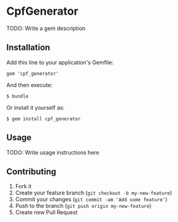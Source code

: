 # CpfGenerator

TODO: Write a gem description

## Installation

Add this line to your application's Gemfile:

    gem 'cpf_generator'

And then execute:

    $ bundle

Or install it yourself as:

    $ gem install cpf_generator

## Usage

TODO: Write usage instructions here

## Contributing

1. Fork it
2. Create your feature branch (`git checkout -b my-new-feature`)
3. Commit your changes (`git commit -am 'Add some feature'`)
4. Push to the branch (`git push origin my-new-feature`)
5. Create new Pull Request
